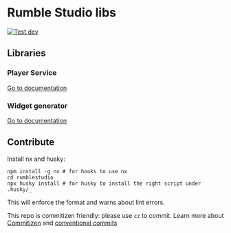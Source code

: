 # Rumble Studio libs

[![Test dev](https://github.com/Rumble-Studio/rumblestudio/actions/workflows/dev-test.yml/badge.svg?branch=dev)](https://github.com/Rumble-Studio/rumblestudio/actions/workflows/dev-test.yml)

## Libraries

### Player Service

[Go to documentation](./libs/player-service#readme)

### Widget generator

[Go to documentation](./libs/player-configs#readme)

## Contribute

Install nx and husky:

```shell
npm install -g nx # for hooks to use nx
cd rumblestudio
npx husky install # for husky to install the right script under .husky/_
```

This will enforce the format and warns about lint errors.

This repo is commitizen friendly:
please use `cz` to commit. Learn more about [Commitizen](https://github.com/commitizen/cz-cli#readme) and [conventional commits](https://www.conventionalcommits.org/)
